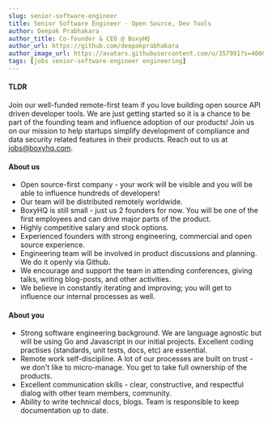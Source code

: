 ```yaml
---
slug: senior-software-engineer
title: Senior Software Engineer - Open Source, Dev Tools
author: Deepak Prabhakara
author_title: Co-founder & CEO @ BoxyHQ
author_url: https://github.com/deepakprabhakara
author_image_url: https://avatars.githubusercontent.com/u/357991?s=400&v=4
tags: [jobs senior-software-engineer engineering]
---
```


#### TLDR

Join our well-funded remote-first team if you love building open source API driven developer tools. We are just getting started so it is a chance to be part of the founding team and influence adoption of our products! Join us on our mission to help startups simplify development of compliance and data security related features in their products. Reach out to us at jobs@boxyhq.com.

#### About us

- Open source-first company - your work will be visible and you will be able to influence hundreds of developers!
- Our team will be distributed remotely worldwide.
- BoxyHQ is still small - just us 2 founders for now. You will be one of the first employees and can drive major parts of the product.
- Highly competitive salary and stock options.
- Experienced founders with strong engineering, commercial and open source experience.
- Engineering team will be involved in product discussions and planning. We do it openly via Github.
- We encourage and support the team in attending conferences, giving talks, writing blog-posts, and other activities.
- We believe in constantly iterating and improving; you will get to influence our internal processes as well.

#### About you

- Strong software engineering background. We are language agnostic but will be using Go and Javascript in our initial projects. Excellent coding practises (standards, unit tests, docs, etc) are essential.
- Remote work self-discipline. A lot of our processes are built on trust - we don't like to micro-manage. You get to take full ownership of the products.
- Excellent communication skills - clear, constructive, and respectful dialog  with other team members, community.
- Ability to write technical docs, blogs. Team is responsible to keep documentation up to date.

